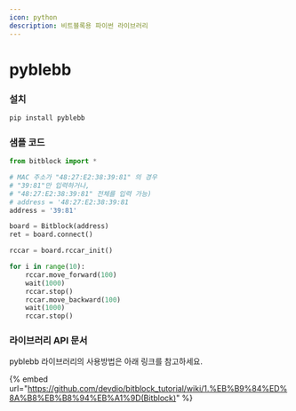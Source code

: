 ```yaml
---
icon: python
description: 비트블록용 파이썬 라이브러리
---
```


# pyblebb

### 설치

```powershell
pip install pyblebb
```



### 샘플 코드

```python
from bitblock import *

# MAC 주소가 "48:27:E2:38:39:81" 의 경우 
# "39:81"만 입력하거나,  
# "48:27:E2:38:39:81" 전체를 입력 가능) 
# address = '48:27:E2:38:39:81
address = '39:81' 

board = Bitblock(address)
ret = board.connect()

rccar = board.rccar_init()

for i in range(10):
    rccar.move_forward(100)
    wait(1000)
    rccar.stop()
    rccar.move_backward(100)
    wait(1000)
    rccar.stop()
```





### 라이브러리 API 문서

pyblebb 라이브러리의 사용방법은 아래 링크를 참고하세요.

{% embed url="https://github.com/devdio/bitblock_tutorial/wiki/1.%EB%B9%84%ED%8A%B8%EB%B8%94%EB%A1%9D(Bitblock)" %}

